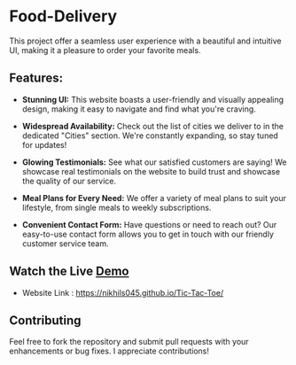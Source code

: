# Food-Delivery

This project offer a seamless user experience with a beautiful and intuitive UI,
making it a pleasure to order your favorite meals.

## Features:

- <b>Stunning UI:</b> This website boasts a user-friendly and visually appealing
  design, making it easy to navigate and find what you're craving.

- <b>Widespread Availability:</b> Check out the list of cities we deliver to in the
  dedicated "Cities" section. We're constantly expanding, so stay tuned for updates!
- <b>Glowing Testimonials:</b> See what our satisfied customers are saying! We
  showcase real testimonials on the website to build trust and showcase the quality
  of our service.
- <b>Meal Plans for Every Need:</b> We offer a variety of meal plans to suit your
  lifestyle, from single meals to weekly subscriptions.
- <b>Convenient Contact Form:</b> Have questions or need to reach out? Our
  easy-to-use contact form allows you to get in touch with our friendly customer
  service team.

## Watch the Live [Demo](https://nikhils045.github.io/Tic-Tac-Toe/)

- Website Link : https://nikhils045.github.io/Tic-Tac-Toe/

## Contributing

Feel free to fork the repository and submit pull requests with your enhancements or
bug fixes. I appreciate contributions!
